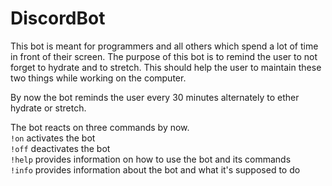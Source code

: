 # DiscordBot

This bot is meant for programmers and all others which spend a lot of time in front of their screen. The purpose of this bot is to remind the user to not forget to hydrate and to stretch. This should help the user to maintain these two things while working on the computer. 

By now the bot reminds the user every 30 minutes alternately to ether hydrate or stretch.

The bot reacts on three commands by now.  
`!on` activates the bot  
`!off` deactivates the bot  
`!help` provides information on how to use the bot and its commands  
`!info` provides information about the bot and what it's supposed to do
